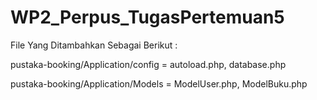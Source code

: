 # WP2_Perpus_TugasPertemuan5

File Yang Ditambahkan Sebagai Berikut :

pustaka-booking/Application/config = autoload.php, database.php

pustaka-booking/Application/Models = ModelUser.php, ModelBuku.php
